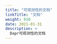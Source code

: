 ```yaml
---
title: "可观测性的文档"
linkTitle: "文档"
weight: 910
date: 2021-01-31
description: >
  Dapr可观测性的文档
---
```




